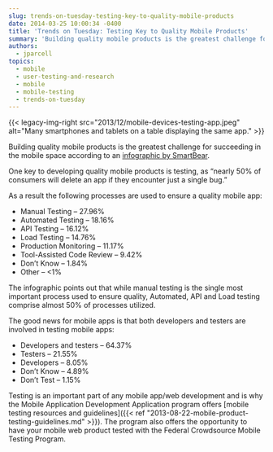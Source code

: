 ```yaml
---
slug: trends-on-tuesday-testing-key-to-quality-mobile-products
date: 2014-03-25 10:00:34 -0400
title: 'Trends on Tuesday: Testing Key to Quality Mobile Products'
summary: 'Building quality mobile products is the greatest challenge for succeeding in the mobile space according to an infographic by SmartBear. One key to developing quality mobile products is testing, as &ldquo;nearly 50% of consumers will delete an app if they encounter just a single bug.&rdquo; As a result the following processes are used to ensure'
authors:
  - jparcell
topics:
  - mobile
  - user-testing-and-research
  - mobile
  - mobile-testing
  - trends-on-tuesday
---
```


{{< legacy-img-right src="2013/12/mobile-devices-testing-app.jpeg" alt="Many smartphones and tablets on a table displaying the same app." >}}
  
Building quality mobile products is the greatest challenge for succeeding in the mobile space according to an <a href="https://web.archive.org/web/20140402152641/http://blog.smartbear.com/mobile/the-state-of-mobile-development-and-testing/">infographic by SmartBear</a>.

One key to developing quality mobile products is testing, as “nearly 50% of consumers will delete an app if they encounter just a single bug.”

As a result the following processes are used to ensure a quality mobile app:

 * Manual Testing &#8211;  27.96%
 * Automated Testing &#8211; 18.16%
 * API Testing &#8211; 16.12%
 * Load Testing &#8211; 14.76%
 * Production Monitoring &#8211; 11.17%
 * Tool-Assisted Code Review &#8211; 9.42%
 * Don&#8217;t Know &#8211; 1.84%
 * Other &#8211; <1%

The infographic points out that while manual testing is the single most important process used to ensure quality, Automated, API and Load testing comprise almost 50% of processes utilized.

The good news for mobile apps is that both developers and testers are involved in testing mobile apps:

 * Developers and testers &#8211; 64.37%
 * Testers &#8211; 21.55%
 * Developers &#8211; 8.05%
 * Don&#8217;t Know &#8211; 4.89%
 * Don&#8217;t Test &#8211; 1.15%

Testing is an important part of any mobile app/web development and is why the Mobile Application Development Application program offers [mobile testing resources and guidelines]({{< ref "2013-08-22-mobile-product-testing-guidelines.md" >}}). The program also offers the opportunity to have your mobile web product tested with the Federal Crowdsource Mobile Testing Program.
